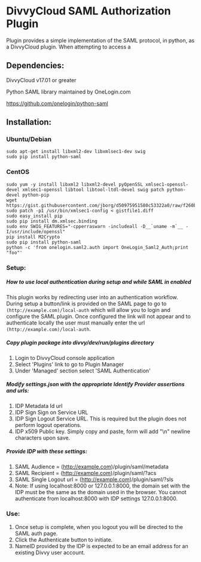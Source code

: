 # DivvyCloud SAML Authorization Plugin
Plugin provides a simple implementation of the SAML protocol, in python, as a DivvyCloud plugin. When attempting to access a

## Dependencies:
DivvyCloud v17.01 or greater

Python SAML library maintained by OneLogin.com

https://github.com/onelogin/python-saml

## Installation:
### Ubuntu/Debian
```
sudo apt-get install libxml2-dev libxmlsec1-dev swig
sudo pip install python-saml
```
### CentOS
```
sudo yum -y install libxml2 libxml2-devel pyOpenSSL xmlsec1-openssl-devel xmlsec1-openssl libtool libtool-ltdl-devel swig patch python-devel python-pip
wget https://gist.githubusercontent.com/jborg/d50975951580c53322a0/raw/f260b788e4fa0bb6369523dba6954a3f74e9975a/gistfile1.diff
sudo patch -p1 /usr/bin/xmlsec1-config < gistfile1.diff
sudo easy_install pip
sudo pip install dm.xmlsec.binding
sudo env SWIG_FEATURES="-cpperraswarn -includeall -D__`uname -m`__ -I/usr/include/openssl"
pip install M2Crypto
sudo pip install python-saml
python -c 'from onelogin.saml2.auth import OneLogin_Saml2_Auth;print "foo"'
```
### Setup:
##### How to use local authentication during setup and while SAML in enabled
This plugin works by redirecting user into an authentication workflow. During setup
a button/link is provided on the SAML page to go to `(http://example.com)/local-auth`
which will allow you to login and configure the SAML plugin. Once configured the link will 
not appear and to authenticate locally the user must manually enter the url `(http://example.com)/local-auth`.

##### Copy plugin package into divvy/dev/run/plugins directory
1. Login to DivvyCloud console application
2. Select 'Plugins' link to go to Plugin Manager
3. Under 'Managed' section select 'SAML Authentication'

##### Modify settings.json with the appropriate Identify Provider assertions and urls:
1. IDP Metadata Id url
2. IDP Sign Sign on Service URL
3. IDP Sign Logout Service URL. This is required but the plugin does not perform logout operations.
4. IDP x509 Public key. Simply copy and paste, form will add "\n" newline characters upon save.

##### Provide IDP with these settings:
1. SAML Audience = (http://example.com)/plugin/saml/metadata
2. SAML Recipient = (http://example.com)/plugin/saml/?acs
3. SAML Single Logout url = (http://example.com)/plugin/saml/?sls
4. Note: If using localhost:8000 or 127.0.0.1:8000, the domain set with the IDP must be the same as the
domain used in the browser. You cannot authenticate from localhost:8000 with IDP settings 127.0.0.1:8000.

### Use:
1. Once setup is complete, when you logout you will be directed to the SAML auth page.
2. Click the Authenticate button to initiate.
3. NameID provided by the IDP is expected to be an email address for an existing Divvy user account.
